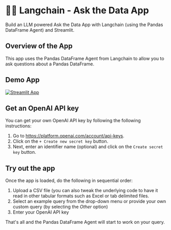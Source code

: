# 🦜🔗 Langchain - Ask the Data App

Build an LLM powered Ask the Data App with Langchain (using the Pandas DataFrame Agent) and Streamlit.

## Overview of the App

This app uses the Pandas DataFrame Agent from Langchain to allow you to ask questions about a Pandas DataFrame.

## Demo App

[![Streamlit App](https://static.streamlit.io/badges/streamlit_badge_black_white.svg)](https://langchain-ask-the-data.streamlit.app/)

## Get an OpenAI API key

You can get your own OpenAI API key by following the following instructions:
1. Go to https://platform.openai.com/account/api-keys.
2. Click on the `+ Create new secret key` button.
3. Next, enter an identifier name (optional) and click on the `Create secret key` button.

## Try out the app

Once the app is loaded, do the following in sequential order:
1. Upload a CSV file (you can also tweak the underlying code to have it read in other tabular formats such as Excel or tab delimited files.
2. Select an example query from the drop-down menu or provide your own custom query (by selecting the *Other* option)
3. Enter your OpenAI API key

That's all and the Pandas DataFrame Agent will start to work on your query. 

